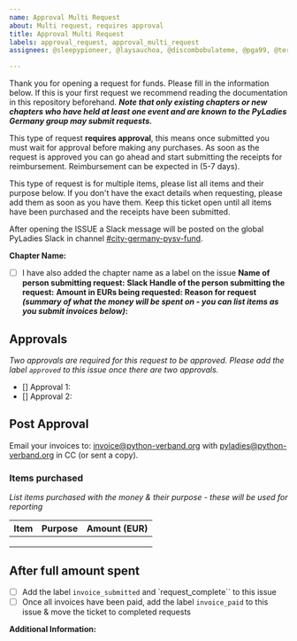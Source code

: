 ```yaml
---
name: Approval Multi Request
about: Multi request, requires approval
title: Approval Multi Request
labels: approval_request, approval_multi_request
assignees: @sleepypioneer, @laysauchoa, @discombobulateme, @pga99, @terezaif

---
```


Thank you for opening a request for funds. Please fill in the information below. If this is your first request we recommend reading the documentation in this repository beforehand. ***Note that only existing chapters or new chapters who have held at least one event and are known to the PyLadies Germany group may submit requests.***

This type of request **requires approval**, this means once submitted you must wait for approval before making any purchases. As soon as the request is approved you can go ahead and start submitting the receipts for reimbursement. Reimbursement can be expected in (5-7 days).

This type of request is for multiple items, please list all items and their purpose below. If you don't have the exact details when requesting, please add them as soon as you have them. Keep this ticket open until all items have been purchased and the receipts have been submitted.

After opening the ISSUE a Slack message will be posted on the global PyLadies Slack in channel [#city-germany-pysv-fund](https://pyladies.slack.com/archives/C06B761RX6X).

**Chapter Name:**
- [ ] I have also added the chapter name as a label on the issue
**Name of person submitting request:**
**Slack Handle of the person submitting the request:**
**Amount in EURs being requested:**
**Reason for request *(summary of what the money will be spent on - you can list items as you submit invoices below)*:**



## Approvals
*Two approvals are required for this request to be approved. Please add the label `approved` to this issue once there are two approvals.*

- [] Approval 1: <name-of-approver>
- [] Approval 2: <name-of-approver>

## Post Approval

Email your invoices to: [invoice@python-verband.org](mailto:invoice@python-verband.org) with pyladies@python-verband.org in CC (or sent a copy).

### Items purchased
*List items purchased with the money & their purpose - these will be used for reporting*

| Item                     | Purpose                                   | Amount  (EUR)     |
| ------------------------ | ----------------------------------------- | ----------------- |
|                          |                                           |                   |
|                          |                                           |                   |
|                          |                                           |                   |


## After full amount spent

- [ ] Add the label `invoice_submitted` and `request_complete`` to this issue
- [ ] Once all invoices have been paid, add the label `invoice_paid` to this issue & move the ticket to completed requests

**Additional Information:**

